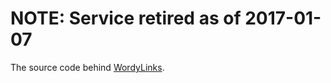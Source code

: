 # NOTE: Service retired as of 2017-01-07  

The source code behind <a href="http://wordylinks.kalafut.net">WordyLinks</a>.
